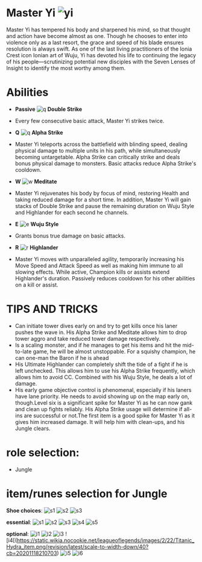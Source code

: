 # Master Yi ![yi](https://static.wikia.nocookie.net/leagueoflegends/images/7/73/Master_Yi_OriginalSquare.png/revision/latest/scale-to-width-down/42?cb=20150402220630)

Master Yi has tempered his body and sharpened his mind, so that thought and action have become almost as one. Though he chooses to enter into violence only as a last resort, the grace and speed of his blade ensures resolution is always swift. As one of the last living practitioners of the Ionia Crest icon Ionian art of Wuju, Yi has devoted his life to continuing the legacy of his people—scrutinizing potential new disciples with the Seven Lenses of Insight to identify the most worthy among them.

# Abilities
- **Passive** ![q](https://static.wikia.nocookie.net/leagueoflegends/images/8/8d/Annie_Pyromania.png/revision/latest?cb=20240810171630) **Double Strike** 
- Every few consecutive basic attack, Master Yi strikes twice.

- **Q** ![q](https://static.wikia.nocookie.net/leagueoflegends/images/b/bf/Annie_Disintegrate.png/revision/latest?cb=20240810171544) **Alpha Strike**
- Master Yi teleports across the battlefield with blinding speed, dealing physical damage to multiple units in his path, while simultaneously becoming untargetable. Alpha Strike can critically strike and deals bonus physical damage to monsters. Basic attacks reduce Alpha Strike's cooldown.

- **W** ![w](https://static.wikia.nocookie.net/leagueoflegends/images/e/ed/Annie_Incinerate.png/revision/latest?cb=20240810171600) **Meditate**
- Master Yi rejuvenates his body by focus of mind, restoring Health and taking reduced damage for a short time. In addition, Master Yi will gain stacks of Double Strike and pause the remaining duration on Wuju Style and Highlander for each second he channels.

- **E** ![e](https://static.wikia.nocookie.net/leagueoflegends/images/5/55/Annie_Molten_Shield.png/revision/latest?cb=20240810171616) **Wuju Style**
- Grants bonus true damage on basic attacks.

- **R** ![r](https://static.wikia.nocookie.net/leagueoflegends/images/9/92/Annie_Summon-_Tibbers.png/revision/latest?cb=20240810171642) **Highlander**
- Master Yi moves with unparalleled agility, temporarily increasing his Move Speed and Attack Speed as well as making him immune to all slowing effects. While active, Champion kills or assists extend Highlander's duration. Passively reduces cooldown for his other abilities on a kill or assist.

# TIPS AND TRICKS
- Can initiate tower dives early on and try to get kills once his laner pushes the wave in. His Alpha Strike and Meditate allows him to drop tower aggro and take reduced tower damage respectively.
- Is a scaling monster, and if he manages to get his items and hit the mid-to-late game, he will be almost unstoppable. For a squishy champion, he can one-man the Baron if he is ahead
- His Ultimate Highlander can completely shift the tide of a fight if he is left unchecked. This allows him to use his Alpha Strike frequently, which allows him to avoid CC. Combined with his Wuju Style, he deals a lot of damage.
- His early game objective control is phenomenal, especially if his laners have lane priority. He needs to avoid showing up on the map early on, though.Level six is a significant spike for Master Yi as he can now gank and clean up fights reliably. His Alpha Strike usage will determine if all-ins are successful or not.The first item is a good spike for Master Yi as it gives him increased damage. It will help him with clean-ups, and his Jungle clears.

# role selection:
- Jungle

# item/runes selection for Jungle

**Shoe choices**:
![s1](https://static.wikia.nocookie.net/leagueoflegends/images/b/bd/Berserker%27s_Greaves_item.png/revision/latest/scale-to-width-down/40?cb=20201118202614)
![s2](https://static.wikia.nocookie.net/leagueoflegends/images/9/96/Mercury%27s_Treads_item.png/revision/latest/scale-to-width-down/40?cb=20201027211544)
![s3](https://static.wikia.nocookie.net/leagueoflegends/images/b/be/Plated_Steelcaps_item.png/revision/latest/scale-to-width-down/40?cb=20201029223540)

**essential**:
![s1](https://static.wikia.nocookie.net/leagueoflegends/images/2/2f/Blade_of_the_Ruined_King_item.png/revision/latest/scale-to-width-down/40?cb=20230505015415)
![s2](https://static.wikia.nocookie.net/leagueoflegends/images/a/a4/Navori_Flickerblade_item.png/revision/latest/scale-to-width-down/40?cb=20240511183703)
![s3](https://static.wikia.nocookie.net/leagueoflegends/images/8/87/Black_Cleaver_item.png/revision/latest/scale-to-width-down/40?cb=20201027193134)
![s4](https://static.wikia.nocookie.net/leagueoflegends/images/1/1c/Spear_of_Shojin_item.png/revision/latest/scale-to-width-down/40?cb=20221020150439)
![s5](https://static.wikia.nocookie.net/leagueoflegends/images/1/1c/Death%27s_Dance_item.png/revision/latest/scale-to-width-down/40?cb=20221019161938)

**optional**: 
![i1](https://static.wikia.nocookie.net/leagueoflegends/images/1/16/Wit%27s_End_item.png/revision/latest/scale-to-width-down/40?cb=20201027220422)
![i2](https://static.wikia.nocookie.net/leagueoflegends/images/f/f0/Profane_Hydra_item.png/revision/latest/scale-to-width-down/40?cb=20240915025023)
![i3](https://static.wikia.nocookie.net/leagueoflegends/images/0/08/Randuin%27s_Omen_item.png/revision/latest/scale-to-width-down/40?cb=20201027213705)
![i4[(https://static.wikia.nocookie.net/leagueoflegends/images/2/22/Titanic_Hydra_item.png/revision/latest/scale-to-width-down/40?cb=20201118210703)
![i5](https://static.wikia.nocookie.net/leagueoflegends/images/9/9b/Sterak%27s_Gage_item.png/revision/latest/scale-to-width-down/40?cb=20201027215554)
![i6](https://static.wikia.nocookie.net/leagueoflegends/images/9/95/Guinsoo%27s_Rageblade_item.png/revision/latest/scale-to-width-down/40?cb=20201029192542)
